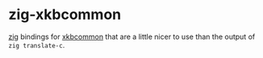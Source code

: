 # zig-xkbcommon

[zig](https://ziglang.org/) bindings for
[xkbcommon](https://xkbcommon.org) that are a little
nicer to use than the output of `zig translate-c`.

